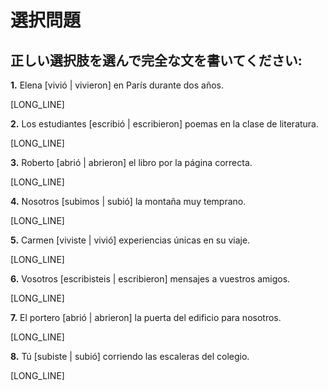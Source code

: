 # 選択問題

## 正しい選択肢を選んで完全な文を書いてください:

**1.** Elena [vivió | vivieron] en París durante dos años.

[LONG_LINE]

**2.** Los estudiantes [escribió | escribieron] poemas en la clase de literatura.

[LONG_LINE]

**3.** Roberto [abrió | abrieron] el libro por la página correcta.

[LONG_LINE]

**4.** Nosotros [subimos | subió] la montaña muy temprano.

[LONG_LINE]

**5.** Carmen [viviste | vivió] experiencias únicas en su viaje.

[LONG_LINE]

**6.** Vosotros [escribisteis | escribieron] mensajes a vuestros amigos.

[LONG_LINE]

**7.** El portero [abrió | abrieron] la puerta del edificio para nosotros.

[LONG_LINE]

**8.** Tú [subiste | subió] corriendo las escaleras del colegio.

[LONG_LINE]